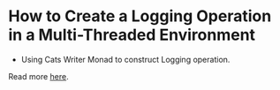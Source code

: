 # How to Create a Logging Operation in a Multi-Threaded Environment
- Using Cats Writer Monad to construct Logging operation.

Read more [here]().